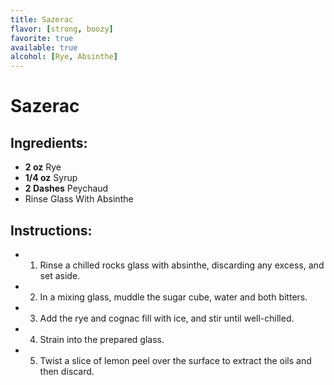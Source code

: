 ```yaml
---
title: Sazerac
flavor: [strong, boozy]
favorite: true
available: true
alcohol: [Rye, Absinthe]
---
```

# Sazerac

## Ingredients:
- **2 oz** Rye
- **1/4 oz** Syrup
- **2 Dashes** Peychaud
- Rinse Glass With Absinthe

## Instructions:
- 1. Rinse a chilled rocks glass with absinthe, discarding any excess, and set aside.
- 2. In a mixing glass, muddle the sugar cube, water and both bitters.
- 3. Add the rye and cognac fill with ice, and stir until well-chilled.
- 4. Strain into the prepared glass.
- 5. Twist a slice of lemon peel over the surface to extract the oils and then discard.



